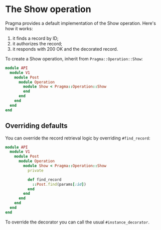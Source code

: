 # The Show operation

Pragma provides a default implementation of the Show operation. Here's how it works:

1. it finds a record by ID;
2. it authorizes the record;
3. it responds with 200 OK and the decorated record.

To create a Show operation, inherit from `Pragma::Operation::Show`:

```ruby
module API
  module V1
    module Post
      module Operation
        module Show < Pragma::Operation::Show
        end
      end
    end
  end
end
```

## Overriding defaults

You can override the record retrieval logic by overriding `#find_record`:

```ruby
module API
  module V1
    module Post
      module Operation
        module Show < Pragma::Operation::Show
          private

          def find_record
            ::Post.find(params[:id])
          end
        end
      end
    end
  end
end
```

To override the decorator you can call the usual `#instance_decorator`.
